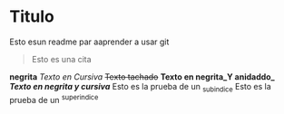 # Titulo

Esto esun readme par aaprender a usar git

> Esto es una cita

**negrita**
_Texto en Cursiva_
~~Texto tachado~~
**Texto en negrita_Y anidaddo_**
***Texto en negrita y cursiva***
Esto es la prueba de un <sub>subindice</sub>
Esto es la prueba de un <sup>superindice</sup>
